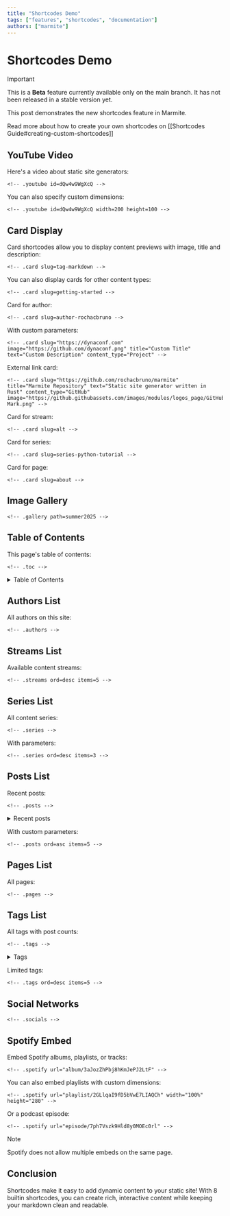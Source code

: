```yaml
---
title: "Shortcodes Demo"
tags: ["features", "shortcodes", "documentation"]
authors: ["marmite"]
---
```


# Shortcodes Demo

> [!IMPORTANT]
> This is a **Beta** feature currently available only on the main branch. It has not been released in a stable version yet.

This post demonstrates the new shortcodes feature in Marmite.


Read more about how to create your own shortcodes on [[Shortcodes Guide#creating-custom-shortcodes]]

## YouTube Video

Here's a video about static site generators:

```
<!-- .youtube id=dQw4w9WgXcQ -->
```

<!-- .youtube id=dQw4w9WgXcQ width=300 height=150 -->

You can also specify custom dimensions:

```
<!-- .youtube id=dQw4w9WgXcQ width=200 height=100 -->
```

<!-- .youtube id=dQw4w9WgXcQ width=200 height=100 -->

## Card Display

Card shortcodes allow you to display content previews with image, title and description:

```
<!-- .card slug=tag-markdown -->
```

<!-- .card slug=tag-markdown -->

You can also display cards for other content types:

```
<!-- .card slug=getting-started -->
```

<!-- .card slug=getting-started -->

Card for author:

```
<!-- .card slug=author-rochacbruno -->
```

<!-- .card slug=author-rochacbruno -->

With custom parameters:

```
<!-- .card slug="https://dynaconf.com" image="https://github.com/dynaconf.png" title="Custom Title" text="Custom Description" content_type="Project" -->
```

<!-- .card slug="https://dynaconf.com" image="https://github.com/dynaconf.png" title="Custom Title" text="Custom Description" content_type="Project" -->

External link card:

```
<!-- .card slug="https://github.com/rochacbruno/marmite" title="Marmite Repository" text="Static site generator written in Rust" content_type="GitHub" image="https://github.githubassets.com/images/modules/logos_page/GitHub-Mark.png" -->
```

<!-- .card slug="https://github.com/rochacbruno/marmite" title="Marmite Repository" text="Static site generator written in Rust" content_type="GitHub" image="https://github.githubassets.com/images/modules/logos_page/GitHub-Mark.png" -->

Card for stream:

```
<!-- .card slug=alt -->
```

<!-- .card slug=alt -->

Card for series:

```
<!-- .card slug=series-python-tutorial -->
```

<!-- .card slug=series-python-tutorial -->

Card for page:

```
<!-- .card slug=about -->
```

<!-- .card slug=about -->

## Image Gallery

```
<!-- .gallery path=summer2025 -->
```

<!-- .gallery path=summer2025 -->


## Table of Contents

This page's table of contents:

```
<!-- .toc -->
```

<details>
<summary>Table of Contents</summary>

<!-- .toc -->

</details>


## Authors List

All authors on this site:

```
<!-- .authors -->
```
<!-- .authors -->

## Streams List

Available content streams:

```
<!-- .streams ord=desc items=5 -->
```

<!-- .streams ord=desc items=5 -->

## Series List

All content series:

```
<!-- .series -->
```

<!-- .series -->

With parameters:

```
<!-- .series ord=desc items=3 -->
```

<!-- .series ord=desc items=3 -->

## Posts List

Recent posts:

```
<!-- .posts -->
```

<details>
<summary>Recent posts</summary>

<!-- .posts -->

</details>


With custom parameters:

```
<!-- .posts ord=asc items=5 -->
```

<!-- .posts ord=asc items=5 -->


## Pages List

All pages:

```
<!-- .pages -->
```

<!-- .pages -->

## Tags List

All tags with post counts:

```
<!-- .tags -->
```

<details>
<summary>Tags</summary>

<!-- .tags -->

</details>


Limited tags:

```
<!-- .tags ord=desc items=5 -->
```

<!-- .tags ord=desc items=5 -->


## Social Networks

```
<!-- .socials -->
```

<!-- .socials -->


## Spotify Embed

Embed Spotify albums, playlists, or tracks:

```
<!-- .spotify url="album/3aJozZhPbj8hKmJePJ2LtF" -->
```

<!-- .spotify url="album/3aJozZhPbj8hKmJePJ2LtF" -->

You can also embed playlists with custom dimensions:

```
<!-- .spotify url="playlist/2GLlqaI9fD5bVwE7LIAQCh" width="100%" height="280" -->
```

Or a podcast episode:

```
<!-- .spotify url="episode/7ph7Vszk9Hld8y0MOEc0rl" -->
```

> [!NOTE]
> Spotify does not allow multiple embeds on the same page.

## Conclusion

Shortcodes make it easy to add dynamic content to your static site! With 8 builtin shortcodes, you can create rich, interactive content while keeping your markdown clean and readable.
